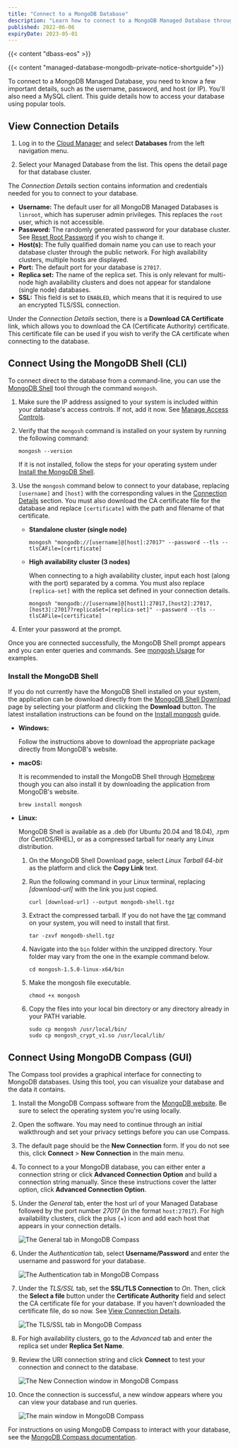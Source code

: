 ```yaml
---
title: "Connect to a MongoDB Database"
description: "Learn how to connect to a MongoDB Managed Database through the command line or Compass"
published: 2022-06-06
expiryDate: 2023-05-01
---
```


{{< content "dbass-eos" >}}

{{< content "managed-database-mongodb-private-notice-shortguide">}}

To connect to a MongoDB Managed Database, you need to know a few important details, such as the username, password, and host (or IP). You'll also need a MySQL client. This guide details how to access your database using popular tools.

## View Connection Details

1. Log in to the [Cloud Manager](https://cloud.linode.com/) and select **Databases** from the left navigation menu.

1. Select your Managed Database from the list. This opens the detail page for that database cluster.

The *Connection Details* section contains information and credentials needed for you to connect to your database.

- **Username:** The default user for all MongoDB Managed Databases is `linroot`, which has superuser admin privileges. This replaces the `root` user, which is not accessible.
- **Password:** The randomly generated password for your database cluster. See [Reset Root Password](/docs/products/databases/managed-databases/guides/reset-root-password/) if you wish to change it.
- **Host(s):** The fully qualified domain name you can use to reach your database cluster through the public network. For high availability clusters, multiple hosts are displayed.
- **Port:** The default port for your database is `27017`.
- **Replica set:** The name of the replica set. This is only relevant for multi-node high availability clusters and does not appear for standalone (single node) databases.
- **SSL:** This field is set to `ENABLED`, which means that it is required to use an encrypted TLS/SSL connection.

Under the *Connection Details* section, there is a **Download CA Certificate** link, which allows you to download the CA (Certificate Authority) certificate. This certificate file can be used if you wish to verify the CA certificate when connecting to the database.

## Connect Using the MongoDB Shell (CLI)

To connect direct to the database from a command-line, you can use the [MongoDB Shell](https://www.mongodb.com/products/shell) tool through the command `mongosh`.

1.  Make sure the IP address assigned to your system is included within your database's access controls. If not, add it now. See [Manage Access Controls](/docs/products/databases/managed-databases/guides/manage-access-controls/).

1.  Verify that the `mongosh` command is installed on your system by running the following command:

        mongosh --version

    If it is not installed, follow the steps for your operating system under [Install the MongoDB Shell](#install-the-mongodb-shell).

1.  Use the `mongosh` command below to connect to your database, replacing `[username]` and `[host]` with the corresponding values in the [Connection Details](#view-connection-details) section. You must also download the CA certificate file for the database and replace `[certificate]` with the path and filename of that certificate.

    -   **Standalone cluster (single node)**

            mongosh "mongodb://[username]@[host]:27017" --password --tls --tlsCAFile=[certificate]

    -   **High availability cluster (3 nodes)**

        When connecting to a high availability cluster, input each host (along with the port) separated by a comma. You must also replace `[replica-set]` with the replica set defined in your connection details.

            mongosh "mongodb://[username]@[host1]:27017,[host2]:27017,[host3]:27017?replicaSet=[replica-set]" --password --tls --tlsCAFile=[certificate]

1.  Enter your password at the prompt.

Once you are connected successfully, the MongoDB Shell prompt appears and you can enter queries and commands. See [mongosh Usage](https://www.mongodb.com/docs/mongodb-shell/run-commands/) for examples.

### Install the MongoDB Shell

If you do not currently have the MongoDB Shell installed on your system, the application can be download directly from the [MongoDB Shell Download](https://www.mongodb.com/try/download/shell) page by selecting your platform and clicking the **Download** button. The latest installation instructions can be found on the [Install mongosh](https://www.mongodb.com/docs/mongodb-shell/install/) guide.

-   **Windows:**

    Follow the instructions above to download the appropriate package directly from MongoDB's website.

-   **macOS:**

    It is recommended to install the MongoDB Shell through [Homebrew](https://brew.sh/]) though you can also install it by downloading the application from MongoDB's website.

        brew install mongosh

-   **Linux:**

    MongoDB Shell is available as a .deb (for Ubuntu 20.04 and 18.04), .rpm (for CentOS/RHEL), or as a compressed tarball for nearly any Linux distribution.

    1.  On the MongoDB Shell Download page, select *Linux Tarball 64-bit* as the platform and click the **Copy Link** text.

    1.  Run the following command in your Linux terminal, replacing *[download-url]* with the link you just copied.

            curl [download-url] --output mongodb-shell.tgz

    1.  Extract the compressed tarball. If you do not have the [tar](https://man7.org/linux/man-pages/man1/tar.1.html) command on your system, you will need to install that first.

            tar -zxvf mongodb-shell.tgz

    1.  Navigate into the `bin` folder within the unzipped directory. Your folder may vary from the one in the example command below.

            cd mongosh-1.5.0-linux-x64/bin

    1.  Make the mongosh file executable.

            chmod +x mongosh

    1.  Copy the files into your local bin directory or any directory already in your PATH variable.

            sudo cp mongosh /usr/local/bin/
            sudo cp mongosh_crypt_v1.so /usr/local/lib/

## Connect Using MongoDB Compass (GUI)

The Compass tool provides a graphical interface for connecting to MongoDB databases. Using this tool, you can visualize your database and the data it contains.

1. Install the MongoDB Compass software from the [MongoDB website](https://www.mongodb.com/products/compass). Be sure to select the operating system you're using locally.

1. Open the software. You may need to continue through an initial walkthrough and set your privacy settings before you can use Compass.

1. The default page should be the **New Connection** form. If you do not see this, click **Connect** > **New Connection** in the main menu.

1. To connect to a your MongoDB database, you can either enter a connection string or click **Advanced Connection Option** and build a connection string manually. Since these instructions cover the latter option, click **Advanced Connection Option**.

1. Under the *General* tab, enter the host url of your Managed Database followed by the port number *27017* (in the format `host:27017`). For high availability clusters, click the plus (+) icon and add each host that appears in your connection details.

    ![The General tab in MongoDB Compass](mongodb-compass-connection-general.png)

1. Under the *Authentication* tab, select **Username/Password** and enter the username and password for your database.

    ![The Authentication tab in MongoDB Compass](mongodb-compass-connection-auth.png)

1. Under the *TLS/SSL* tab, set the **SSL/TLS Connection** to *On*. Then, click the **Select a file** button under the **Certificate Authority** field and select the CA certificate file for your database. If you haven't downloaded the certificate file, do so now. See [View Connection Details](#view-connection-details).

    ![The TLS/SSL tab in MongoDB Compass](mongodb-compass-connection-tls.png)

1. For high availability clusters, go to the *Advanced* tab and enter the replica set under **Replica Set Name**.

1. Review the URI connection string and click **Connect** to test your connection and connect to the database.

    ![The New Connection window in MongoDB Compass](mongodb-compass-connection-string.png)

1. Once the connection is successful, a new window appears where you can view your database and run queries.

    ![The main window in MongoDB Compass](mongodb-compass.png)

For instructions on using MongoDB Compass to interact with your database, see the [MongoDB Compass documentation](https://www.mongodb.com/docs/compass/current/).